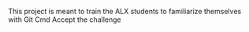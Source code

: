 
This project is meant to train the ALX students to familiarize themselves with Git Cmd
Accept the challenge
